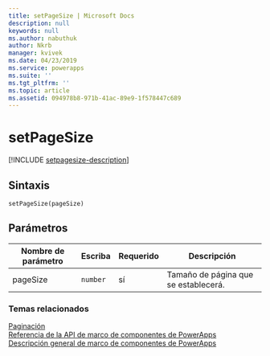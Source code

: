 ```yaml
---
title: setPageSize | Microsoft Docs
description: null
keywords: null
ms.author: nabuthuk
author: Nkrb
manager: kvivek
ms.date: 04/23/2019
ms.service: powerapps
ms.suite: ''
ms.tgt_pltfrm: ''
ms.topic: article
ms.assetid: 094978b8-971b-41ac-89e9-1f578447c689
---
```


# <a name="setpagesize"></a>setPageSize

[!INCLUDE [setpagesize-description](includes/setpagesize-description.md)]

## <a name="syntax"></a>Sintaxis

`setPageSize(pageSize)`

## <a name="parameters"></a>Parámetros

| Nombre de parámetro|Escriba|Requerido|Descripción|
| ------------- |----|--------|-----------|
|pageSize|`number`|sí|Tamaño de página que se establecerá.|


### <a name="related-topics"></a>Temas relacionados

[Paginación](../paging.md)<br/>
[Referencia de la API de marco de componentes de PowerApps](../../reference/index.md)<br/>
[Descripción general de marco de componentes de PowerApps](../../overview.md)